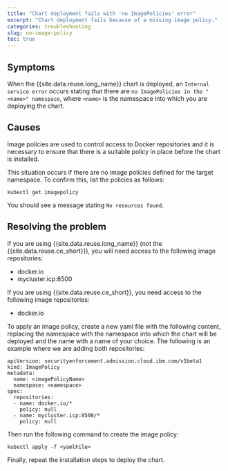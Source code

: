 ```yaml
---
title: "Chart deployment fails with 'no ImagePolicies' error"
excerpt: "Chart deployment fails because of a missing image policy."
categories: troubleshooting
slug: no-image-policy
toc: true
---
```


## Symptoms

When the {{site.data.reuse.long_name}} chart is deployed, an `Internal service error` occurs stating that there are `no ImagePolicies in the "<name>" namespace`, where `<name>` is the namespace into which you are deploying the chart.

## Causes

Image policies are used to control access to Docker repositories and it is necessary to ensure that there is a suitable policy in place before the chart is installed.

This situation occurs if there are no image policies defined for the target namespace. To confirm this, list the policies as follows:

```
kubectl get imagepolicy
```

You should see a message stating `No resources found`.

## Resolving the problem

If you are using {{site.data.reuse.long_name}} (not the {{site.data.reuse.ce_short}}), you will need access to the following image repositories:

* docker.io
* mycluster.icp:8500

If you are using {{site.data.reuse.ce_short}}, you need access to the following image repositories:

* docker.io

To apply an image policy, create a new yaml file with the following content, replacing the namespace with the namespace into which the chart will be deployed and the name with a name of your choice. The following is an example where we are adding both repositories:

```
apiVersion: securityenforcement.admission.cloud.ibm.com/v1beta1
kind: ImagePolicy
metadata:
  name: <imagePolicyName>
  namespace: <namespace>
spec:
  repositories:
  - name: docker.io/*
    policy: null
  - name: mycluster.icp:8500/*
    policy: null
```

Then run the following command to create the image policy:

```
kubectl apply -f <yamlFile>
```

Finally, repeat the installation steps to deploy the chart.
